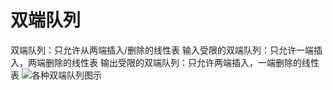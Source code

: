 # 双端队列
双端队列：只允许从两端插入/删除的线性表
输入受限的双端队列：只允许一端插入，两端删除的线性表
输出受限的双端队列：只允许两端插入，一端删除的线性表
![各种双端队列图示](/Users/tippy/Desktop/408/DataStructure/images/qSsBMq.png)